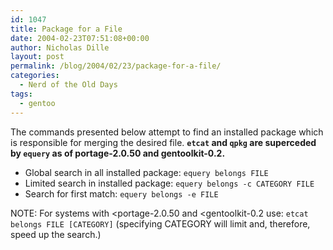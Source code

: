 ```yaml
---
id: 1047
title: Package for a File
date: 2004-02-23T07:51:08+00:00
author: Nicholas Dille
layout: post
permalink: /blog/2004/02/23/package-for-a-file/
categories:
  - Nerd of the Old Days
tags:
  - gentoo
---
```

The commands presented below attempt to find an installed package which is responsible for merging the desired file. **`etcat` and `qpkg` are superceded by `equery` as of portage-2.0.50 and gentoolkit-0.2.**<!--more-->

* Global search in all installed package: `equery belongs FILE`
* Limited search in installed package: `equery belongs -c CATEGORY FILE`
* Search for first match: `equery belongs -e FILE`

NOTE: For systems with &lt;portage-2.0.50 and &lt;gentoolkit-0.2 use: `etcat belongs FILE [CATEGORY]` (specifying CATEGORY will limit and, therefore, speed up the search.)
